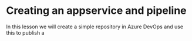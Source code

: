 # Creating an appservice and pipeline

In this lesson we will create a simple repository in Azure DevOps and use this to publish a 